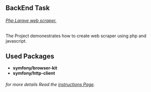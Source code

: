 ## BackEnd Task

###### [Php Larave web scraper.](https://github.com/AhmedHumk/Web-Scraping-Using-Laravel/tree/main/BackendTask/Task1 "Php Larave web scraper.")

The Project demonestrates how to create web scraper using php and javascript.

## Used Packages
- **symfony/browser-kit**
- **symfony/http-client**

###### for more details Read the [instructions Page](https://github.com/AhmedHumk/Web-Scraping-Using-Laravel/tree/main/BackendTask/Instructions "instructions Page").